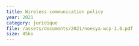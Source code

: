 ```yaml
---
title: Wireless communication policy
year: 2021
category: juridique
file: /assets/documents/2021/noesya-wcp-1.0.pdf
size: 45ko
---
```

